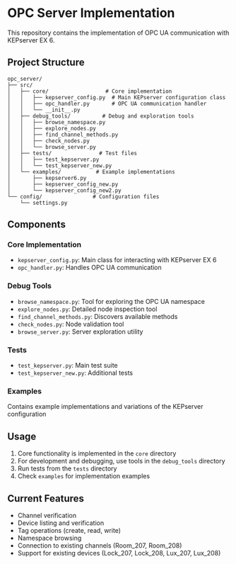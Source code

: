 # OPC Server Implementation

This repository contains the implementation of OPC UA communication with KEPserver EX 6.

## Project Structure

```
opc_server/
├── src/
│   ├── core/                  # Core implementation
│   │   ├── kepserver_config.py  # Main KEPserver configuration class
│   │   ├── opc_handler.py       # OPC UA communication handler
│   │   └── __init__.py
│   ├── debug_tools/          # Debug and exploration tools
│   │   ├── browse_namespace.py
│   │   ├── explore_nodes.py
│   │   ├── find_channel_methods.py
│   │   ├── check_nodes.py
│   │   └── browse_server.py
│   ├── tests/               # Test files
│   │   ├── test_kepserver.py
│   │   └── test_kepserver_new.py
│   └── examples/           # Example implementations
│       ├── kepserver6.py
│       ├── kepserver_config_new.py
│       └── kepserver_config_new2.py
└── config/                # Configuration files
    └── settings.py
```

## Components

### Core Implementation
- `kepserver_config.py`: Main class for interacting with KEPserver EX 6
- `opc_handler.py`: Handles OPC UA communication

### Debug Tools
- `browse_namespace.py`: Tool for exploring the OPC UA namespace
- `explore_nodes.py`: Detailed node inspection tool
- `find_channel_methods.py`: Discovers available methods
- `check_nodes.py`: Node validation tool
- `browse_server.py`: Server exploration utility

### Tests
- `test_kepserver.py`: Main test suite
- `test_kepserver_new.py`: Additional tests

### Examples
Contains example implementations and variations of the KEPserver configuration

## Usage

1. Core functionality is implemented in the `core` directory
2. For development and debugging, use tools in the `debug_tools` directory
3. Run tests from the `tests` directory
4. Check `examples` for implementation examples

## Current Features

- Channel verification
- Device listing and verification
- Tag operations (create, read, write)
- Namespace browsing
- Connection to existing channels (Room_207, Room_208)
- Support for existing devices (Lock_207, Lock_208, Lux_207, Lux_208)

